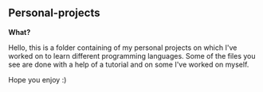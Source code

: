 ## Personal-projects

**What?**

Hello, this is a folder containing of my personal projects on which I've worked on to learn different programming languages. Some of the files you see are done with a help of a tutorial and on some I've worked on myself.

Hope you enjoy :)

